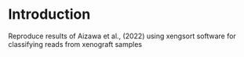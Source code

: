 # Introduction

Reproduce results of Aizawa et al., (2022) using xengsort software for classifying reads from xenograft samples

